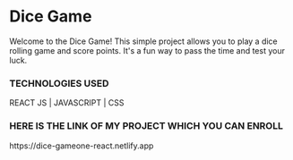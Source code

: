 # Dice Game

Welcome to the Dice Game! This simple project allows you to play a dice rolling game and score points. It's a fun way to pass the time and test your luck.


### TECHNOLOGIES USED 
<p> REACT JS | JAVASCRIPT | CSS</p>

### HERE IS THE LINK OF MY PROJECT WHICH YOU CAN ENROLL 
<p>https://dice-gameone-react.netlify.app</p>
